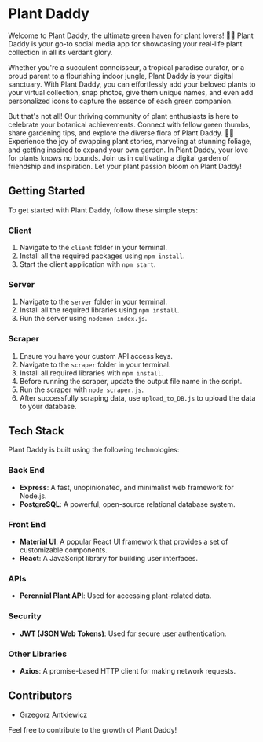 # Plant Daddy

Welcome to Plant Daddy, the ultimate green haven for plant lovers! 🌿🌸 Plant Daddy is your go-to social media app for showcasing your real-life plant collection in all its verdant glory.

Whether you're a succulent connoisseur, a tropical paradise curator, or a proud parent to a flourishing indoor jungle, Plant Daddy is your digital sanctuary. With Plant Daddy, you can effortlessly add your beloved plants to your virtual collection, snap photos, give them unique names, and even add personalized icons to capture the essence of each green companion.

But that's not all! Our thriving community of plant enthusiasts is here to celebrate your botanical achievements. Connect with fellow green thumbs, share gardening tips, and explore the diverse flora of Plant Daddy. 🌼🌱 Experience the joy of swapping plant stories, marveling at stunning foliage, and getting inspired to expand your own garden. In Plant Daddy, your love for plants knows no bounds. Join us in cultivating a digital garden of friendship and inspiration. Let your plant passion bloom on Plant Daddy!

## Getting Started

To get started with Plant Daddy, follow these simple steps:

### Client

1. Navigate to the `client` folder in your terminal.
2. Install all the required packages using `npm install`.
3. Start the client application with `npm start`.

### Server

1. Navigate to the `server` folder in your terminal.
2. Install all the required libraries using `npm install`.
3. Run the server using `nodemon index.js`.

### Scraper

1. Ensure you have your custom API access keys.
2. Navigate to the `scraper` folder in your terminal.
3. Install all required libraries with `npm install`.
4. Before running the scraper, update the output file name in the script.
5. Run the scraper with `node scraper.js`.
6. After successfully scraping data, use `upload_to_DB.js` to upload the data to your database.

## Tech Stack

Plant Daddy is built using the following technologies:

### Back End

- **Express**: A fast, unopinionated, and minimalist web framework for Node.js.
- **PostgreSQL**: A powerful, open-source relational database system.

### Front End

- **Material UI**: A popular React UI framework that provides a set of customizable components.
- **React**: A JavaScript library for building user interfaces.

### APIs

- **Perennial Plant API**: Used for accessing plant-related data.

### Security

- **JWT (JSON Web Tokens)**: Used for secure user authentication.

### Other Libraries

- **Axios**: A promise-based HTTP client for making network requests.

## Contributors

- Grzegorz Antkiewicz

Feel free to contribute to the growth of Plant Daddy!
